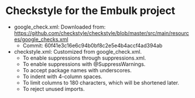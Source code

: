 Checkstyle for the Embulk project
==================================

* google_check.xml: Downloaded from: https://github.com/checkstyle/checkstyle/blob/master/src/main/resources/google_checks.xml
     * Commit: 60f41e3c16e6c94b0bf8c2e5e4b4accf4ad394ab
* checkstyle.xml: Customized from google_check.xml.
    * To enable suppressions through suppressions.xml.
    * To enable suppressions with @SuppressWarnings.
    * To accept package names with underscores.
    * To indent with 4-column spaces.
    * To limit columns to 180 characters, which will be shortened later.
    * To reject unused imports.
